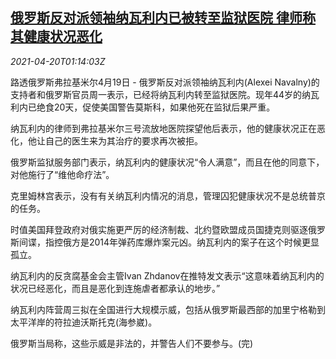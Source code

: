 <!--1618882263000-->
[俄罗斯反对派领袖纳瓦利内已被转至监狱医院 律师称其健康状况恶化](https://cn.reuters.com/article/russia-navalny-hospital-hea-0420-idCNKBS2C703W)
------

<div><i>2021-04-20T01:14:03Z</i></div><p>路透俄罗斯弗拉基米尔4月19日 - 俄罗斯反对派领袖纳瓦利内(Alexei Navalny)的支持者和俄罗斯官员周一表示，已经将纳瓦利内转至监狱医院。现年44岁的纳瓦利内已绝食20天，促使美国警告莫斯科，如果他死在监狱后果严重。</p><p>纳瓦利内的律师到弗拉基米尔三号流放地医院探望他后表示，他的健康状况正在恶化，他让自己的医生来为其治疗的要求再次被拒。</p><p>俄罗斯监狱服务部门表示，纳瓦利内的健康状况“令人满意”，而且在他的同意下，对他施行了“维他命疗法”。</p><p>克里姆林宫表示，没有有关纳瓦利内情况的消息，管理囚犯健康状况不是总统普京的任务。</p><p>时值美国拜登政府对俄实施更严厉的经济制裁、北约暨欧盟成员国捷克则驱逐俄罗斯间谍，指控俄方是2014年弹药库爆炸案元凶。纳瓦利内的案子在这个时候更显孤立。</p><p>纳瓦利内的反贪腐基金会主管Ivan Zhdanov在推特发文表示“这意味着纳瓦利内的状况已经恶化，而且是恶化到连施虐者都承认的地步。”</p><p>纳瓦利内阵营周三拟在全国进行大规模示威，包括从俄罗斯最西部的加里宁格勒到太平洋岸的符拉迪沃斯托克(海参崴)。</p><p>俄罗斯当局称，这些示威是非法的，并警告人们不要参与。(完)</p>
